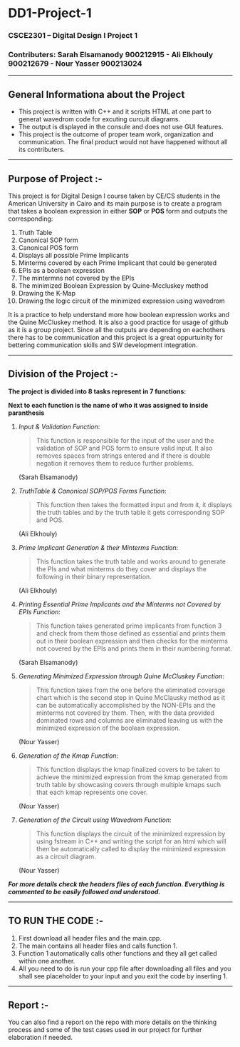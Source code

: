 # DD1-Project-1
### CSCE2301 – Digital Design I Project 1
### Contributers: Sarah Elsamanody 900212915 - Ali Elkhouly 900212679 - Nour Yasser 900213024
-----

## General Informationa about the Project
- This project is written with C++ and it scripts HTML at one part to generat wavedrom code for excuting curcuit diagrams.
- The output is displayed in the consule and does not use GUI features.
- This project is the outcome of proper team work, organization and communication. The final product would not have happened without all its contributers.

-----
## Purpose of Project :-
This project is for Digital Design I course taken by CE/CS students in the American University in Cairo and its main purpose is to create a program 
that takes a boolean expression in either **SOP** or **POS** form and outputs the corresponding:
1.  Truth Table
2.  Canonical SOP form
3.  Canonical POS form
4.  Displays all possible Prime Implicants
5.  Minterms covered by each Prime Implicant that could be generated
6.  EPIs as a boolean expression
7.  The mintermns not covered by the EPIs
8.  The minimized Boolean Expression by Quine-Mccluskey method
9.  Drawing the K-Map
10. Drawing the logic circuit of the minimized expression using wavedrom

It is a practice to help understand more how boolean expression works and the Quine McCluskey method. It is also a good practice for usage of github as it is a group project.
Since all the outputs are depending on eachothers there has to be communication and this project is a great oppurtuinity for bettering communication skills and SW development integration.

-----
## Division of the Project :-
**The project is divided into 8 tasks represent in 7 functions:**

**Next to each function is the name of who it was assigned to inside paranthesis**

1. *Input & Validation Function*:

    >This function is responsibile for the input of the user and the validation of SOP and POS form to ensure valid input. It also removes spaces from strings entered and if there is double negation it removes them to reduce further problems.

    (Sarah Elsamanody)

2. *TruthTable & Canonical SOP/POS Forms Function*:
   
    >This function then takes the formatted input and from it, it displays the truth tables and by the truth table it gets corresponding SOP and POS.
    
    (Ali Elkhouly)

3.  *Prime Implicant Generation & their Minterms Function*:
    
    >This function takes the truth table and works around to generate the PIs and what minterms do they cover and displays the following in their binary representation.
    
    (Ali Elkhouly)

4. *Printing Essential Prime Implicants and the Minterms not Covered by EPIs Function*:

    >This function takes generated prime implicants from function 3 and check from them those defined as essential and prints them out in their boolean expression and then checks for the minterms not covered by the EPIs and prints them in their numbering format.
    
    (Sarah Elsamanody)
    
5. *Generating Minimized Expression through Quine McCluskey Function*:

    >This function takes from the one before the eliminated coverage chart which is the second step in Quine McClausky method as it can be automatically accomplished by the NON-EPIs and the minterms not covered by them. Then, with the data provided dominated rows and columns are eliminated leaving us with the minimized expression of the boolean expression.
    
    (Nour Yasser)

6. *Generation of the Kmap Function*:

    >This function displays the kmap finalized covers to be taken to achieve the minimized expression from the kmap generated from truth table by showcasing covers through multiple kmaps such that each kmap represents one cover.
    
    (Nour Yasser)

7. *Generation of the Circuit using Wavedrom Function*:

    >This function displays the circuit of the minimized expression by using fstream in C++ and writing the script for an html which will then be automatically called to display the minimized expression as a circuit diagram.
    
    (Nour Yasser)
     
***For more details check the headers files of each function. Everything is commented to be easily followed and understood.***

------

## TO RUN THE CODE :-

1. First download all header files and the main.cpp.
2. The main contains all header files and calls function 1.
3. Function 1 automatically calls other functions and they all get called within one another.
4. All you need to do is run your cpp file after downloading all files and you shall see placeholder to your input and you exit the code by inserting 1.

-----

## Report :-
You can also find a report on the repo with more details on the thinking process and some of the test cases used in our project for further elaboration if needed.
